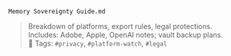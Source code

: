 `Memory Sovereignty Guide.md`

> Breakdown of platforms, export rules, legal protections.  
> Includes: Adobe, Apple, OpenAI notes; vault backup plans.  
> 🔖 Tags: `#privacy`, `#platform-watch`, `#legal`